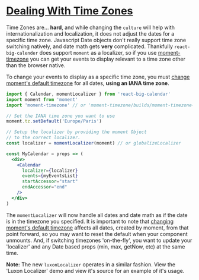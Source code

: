 # <a id='timezonesIntro' href='#timezoneIntro'>Dealing With Time Zones</a>

Time Zones are... **hard**, and while changing the `culture` will help with internationalization and localization, it does not adjust the dates for a specific time zone. Javascript Date objects don't really support time zone switching natively, and date math gets **very** complicated. Thankfully `react-big-calender` does support `moment` as a localizer, so if you use [moment-timezone](https://momentjs.com/timezone/) you can get your events to display relevant to a time zone other than the browser native.

To change your events to display as a specific time zone, you must [change moment's default timezone](https://momentjs.com/timezone/docs/#/using-timezones/default-timezone/) for all dates, **using an IANA time zone**.

```jsx
import { Calendar, momentLocalizer } from 'react-big-calendar'
import moment from 'moment'
import 'moment-timezone' // or 'moment-timezone/builds/moment-timezone-with-data[-datarange].js'. See their docs

// Set the IANA time zone you want to use
moment.tz.setDefault('Europe/Paris')

// Setup the localizer by providing the moment Object
// to the correct localizer.
const localizer = momentLocalizer(moment) // or globalizeLocalizer

const MyCalendar = props => (
  <div>
    <Calendar
      localizer={localizer}
      events={myEventsList}
      startAccessor="start"
      endAccessor="end"
    />
  </div>
)
```

The `momentLocalizer` will now handle all dates and date math as if the date is in the timezone you specified. It is important to note that [changing moment's default timezone](https://momentjs.com/timezone/docs/#/using-timezones/default-timezone/) affects all dates, created by moment, from that point forward, so you may want to reset the default when your component unmounts. And, if switching timezones 'on-the-fly', you want to update your 'localizer' and any Date based props (min, max, getNow, etc) at the same time.

**Note:** The new `luxonLocalizer` operates in a similar fashion. View the 'Luxon Localizer' demo and view it's source for an example of it's usage.
